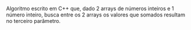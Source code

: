 Algoritmo escrito em C++ que, dado 2 arrays de números inteiros e 1 número inteiro, busca entre os 2 arrays os valores que somados resultam no terceiro parâmetro.
